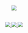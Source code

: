 <!--- <img align="right" src="https://visitor-badge.laobi.icu/badge?page_id=ceeesh.ceeesh" />--->

<h1 align="center">
    <img src="https://readme-typing-svg.herokuapp.com/?font=Righteous&size=35&center=true&vCenter=true&width=500&height=70&duration=4000&lines=Hi👋;+I'm+Cee!;" />
</h1>

<!--- <h3 align="center">A passionate software developer from the Philippines 🇵🇭</h3>--->



<br/>

<div align="center"> 
  <a href="mailto:ceejaymalacas17@gmail.com">
    <img src="https://img.shields.io/badge/Gmail-333333?style=for-the-badge&logo=gmail&logoColor=red" />
  </a>
  <a href="https://linkedin.com/in/cee-jay-malacas" target="_blank">
    <img src="https://img.shields.io/badge/LinkedIn-0077B5?style=for-the-badge&logo=linkedin&logoColor=white" target="_blank" />
  </a>
  <a href="https://cli-ceesh.vercel.app/" target="_blank">
     <img src="https://img.shields.io/badge/Portfolio-FF5722?style=for-the-badge&logo=todoist&logoColor=white" target="_blank" /> <!-- sqlite, safari, google-chrome are other good icon options -->
  </a>
</div>

 <!-- <hr/>
 
<h2 align="center">⚒️ Languages-Frameworks-Tools ⚒️/</h2> -->
<!-- <br/> -->
<!-- <div align="center"> -->
<!--     <img src="https://skillicons.dev/icons?i=react,laravel,aws,docker,wordpress,typescript" /> -->
<!--     <img src="https://skillicons.dev/icons?i=nodejs,php,javascript,express,firebase,mongodb,nextjs,mysql,ruby,rails" /><br> -->
<!-- </div> -->
<!-- swift webflow postman linux tailwind figma vscode css html mui vite git github bootstrap-->

<!--<br/>  
<hr/>

<h2 align="center">⚡ Stats ⚡</h2>-->
<!-- <br> -->
<!-- <div align=center> -->
<!--   <img width=390 src="https://streak-stats.demolab.com/?user=ceeesh&count_private=true&theme=react&border_radius=10"  alt="streak stats"/> -->
 <!--  <img width=390 src="https://github-readme-stats.vercel.app/api?username=ceeesh&show_icons=true&theme=react&rank_icon=github&border_radius=10" alt="readme stats" />
  <br/>
  <img width=325 align="center" src="https://github-readme-stats-salesp07.vercel.app/api/top-langs/?username=ceeesh&hide=HTML&langs_count=8&layout=compact&theme=react&border_radius=10&size_weight=0.5&count_weight=0.5&exclude_repo=github-readme-stats" alt="top langs" />
</div>

<br/><br/>

![Codewars](https://github.r2v.ch/codewars?user=Ceeesh)

<!---
ceeesh/ceeesh is a ✨ special ✨ repository because its `README.md` (this file) appears on your GitHub profile.
You can click the Preview link to take a look at your changes.
--->
